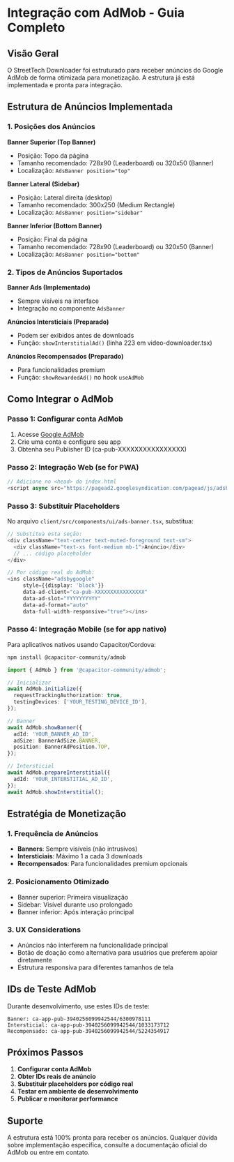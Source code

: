 # Integração com AdMob - Guia Completo

## Visão Geral

O StreetTech Downloader foi estruturado para receber anúncios do Google AdMob de forma otimizada para monetização. A estrutura já está implementada e pronta para integração.

## Estrutura de Anúncios Implementada

### 1. Posições dos Anúncios

**Banner Superior (Top Banner)**
- Posição: Topo da página
- Tamanho recomendado: 728x90 (Leaderboard) ou 320x50 (Banner)
- Localização: `AdsBanner position="top"`

**Banner Lateral (Sidebar)**
- Posição: Lateral direita (desktop)
- Tamanho recomendado: 300x250 (Medium Rectangle)
- Localização: `AdsBanner position="sidebar"`

**Banner Inferior (Bottom Banner)**
- Posição: Final da página
- Tamanho recomendado: 728x90 (Leaderboard) ou 320x50 (Banner)
- Localização: `AdsBanner position="bottom"`

### 2. Tipos de Anúncios Suportados

**Banner Ads (Implementado)**
- Sempre visíveis na interface
- Integração no componente `AdsBanner`

**Anúncios Intersticiais (Preparado)**
- Podem ser exibidos antes de downloads
- Função: `showInterstitialAd()` (linha 223 em video-downloader.tsx)

**Anúncios Recompensados (Preparado)**
- Para funcionalidades premium
- Função: `showRewardedAd()` no hook `useAdMob`

## Como Integrar o AdMob

### Passo 1: Configurar conta AdMob
1. Acesse [Google AdMob](https://admob.google.com/)
2. Crie uma conta e configure seu app
3. Obtenha seu Publisher ID (ca-pub-XXXXXXXXXXXXXXXX)

### Passo 2: Integração Web (se for PWA)

```javascript
// Adicione no <head> do index.html
<script async src="https://pagead2.googlesyndication.com/pagead/js/adsbygoogle.js?client=ca-pub-XXXXXXXXXXXXXXXX"></script>
```

### Passo 3: Substituir Placeholders

No arquivo `client/src/components/ui/ads-banner.tsx`, substitua:

```typescript
// Substitua esta seção:
<div className="text-center text-muted-foreground text-sm">
  <div className="text-xs font-medium mb-1">Anúncio</div>
  // ... código placeholder
</div>

// Por código real do AdMob:
<ins className="adsbygoogle"
     style={{display: 'block'}}
     data-ad-client="ca-pub-XXXXXXXXXXXXXXXX"
     data-ad-slot="YYYYYYYYYY"
     data-ad-format="auto"
     data-full-width-responsive="true"></ins>
```

### Passo 4: Integração Mobile (se for app nativo)

Para aplicativos nativos usando Capacitor/Cordova:

```bash
npm install @capacitor-community/admob
```

```typescript
import { AdMob } from '@capacitor-community/admob';

// Inicializar
await AdMob.initialize({
  requestTrackingAuthorization: true,
  testingDevices: ['YOUR_TESTING_DEVICE_ID'],
});

// Banner
await AdMob.showBanner({
  adId: 'YOUR_BANNER_AD_ID',
  adSize: BannerAdSize.BANNER,
  position: BannerAdPosition.TOP,
});

// Intersticial
await AdMob.prepareInterstitial({
  adId: 'YOUR_INTERSTITIAL_AD_ID',
});
await AdMob.showInterstitial();
```

## Estratégia de Monetização

### 1. Frequência de Anúncios
- **Banners**: Sempre visíveis (não intrusivos)
- **Intersticiais**: Máximo 1 a cada 3 downloads
- **Recompensados**: Para funcionalidades premium opcionais

### 2. Posicionamento Otimizado
- Banner superior: Primeira visualização
- Sidebar: Visível durante uso prolongado
- Banner inferior: Após interação principal

### 3. UX Considerations
- Anúncios não interferem na funcionalidade principal
- Botão de doação como alternativa para usuários que preferem apoiar diretamente
- Estrutura responsiva para diferentes tamanhos de tela

## IDs de Teste AdMob

Durante desenvolvimento, use estes IDs de teste:

```
Banner: ca-app-pub-3940256099942544/6300978111
Intersticial: ca-app-pub-3940256099942544/1033173712
Recompensado: ca-app-pub-3940256099942544/5224354917
```

## Próximos Passos

1. **Configurar conta AdMob**
2. **Obter IDs reais de anúncio**  
3. **Substituir placeholders por código real**
4. **Testar em ambiente de desenvolvimento**
5. **Publicar e monitorar performance**

## Suporte

A estrutura está 100% pronta para receber os anúncios. Qualquer dúvida sobre implementação específica, consulte a documentação oficial do AdMob ou entre em contato.